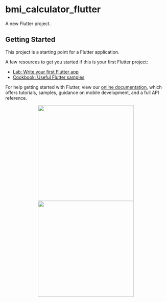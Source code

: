 # bmi_calculator_flutter

A new Flutter project.

## Getting Started

This project is a starting point for a Flutter application.

A few resources to get you started if this is your first Flutter project:

- [Lab: Write your first Flutter app](https://flutter.dev/docs/get-started/codelab)
- [Cookbook: Useful Flutter samples](https://flutter.dev/docs/cookbook)

For help getting started with Flutter, view our
[online documentation](https://flutter.dev/docs), which offers tutorials,
samples, guidance on mobile development, and a full API reference.

<p align="center"><img src="https://user-images.githubusercontent.com/39011477/102959526-57d16280-4512-11eb-88d1-686431cc634b.png" width="300"><img src="https://user-images.githubusercontent.com/39011477/102959753-ec3bc500-4512-11eb-8de4-176e4bc4ef8a.png" width="300"></p>
